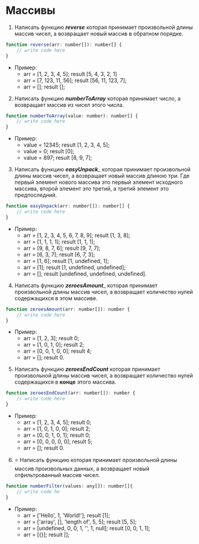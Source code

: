 # Массивы
1. Написать функцию _**reverse**_ которая принимает произвольной длины массив чисел, а возвращает новый массив в обратном порядке.
```javascript
function reverse(arr: number[]): number[] {
	// write code here
}
```
* Пример: 
    * arr = [1, 2, 3, 4, 5]; result [5, 4, 3, 2, 1]
    * arr = [7, 123, 11, 56]; result [56, 11, 123, 7];
    * arr = []; result [];
2. Написать функцию _**numberToArray**_ которая принимает число, а возвращает массив из чисел этого числа.
```javascript
function numberToArray(value: number): number[] {
	// write code here
}
```
* Пример:
    * value = 12345; result [1, 2, 3, 4, 5];
    * value = 0; result [0];
    * value = 897; result [8, 9, 7];
3. Написать функцию _**easyUnpack**__ которая принимает произвольной длины массив чисел, а возвращает новый массив длиною три. Где первый элемент нового массива это первый элемент исходного массива, второй элемент это третий, а третий элемент это предпоследний.
```javascript
function easyUnpack(arr: number[]): number[] {
	// write code here
}
```
* Пример:
    * arr = [1, 2, 3, 4, 5, 6, 7, 8, 9]; result [1, 3, 8];
    * arr = [1, 1, 1, 1]; result [1, 1, 1];
    * arr = [9, 8, 7, 6]; result [9, 7, 7];
    * arr = [6, 3, 7]; result [6, 7, 3];
    * arr = [1, 6]; result [1, undefined, 1];
    * arr = [1]; result [1, undefined, undefined];
    * arr = []; result [undefined, undefined, undefined].
4. Написать функцию _**zeroesAmount**__ которая принимает произвольной длины массив чисел, а возвращает количество нулей содержащихся в этом массиве.
```javascript
function zeroesAmount(arr: number[]): number {
	// write code here
}
```
* Пример:
    * arr = [1, 2, 3]; result 0;
    * arr = [1, 0, 1, 0]; result 2;
    * arr = [0, 0, 1, 0, 0]; result 4;
    * arr = []; result 0.
5. Написать функцию _**zeroesEndCount**_ которая принимает произвольной длины массив чисел, а возвращает количество нулей содержащихся в **конце** этого массива.
```javascript
function zeroesEndCount(arr: number[]): number {
	// write code here
}
```
* Пример:
    * arr = [1, 2, 3, 4, 5]; result 0;
    * arr = [1, 0, 1, 0, 0]; result 2;
    * arr = [0, 0, 1, 0, 1]; result 0;
    * arr = [0, 0, 0, 0, 0]; result 5;
    * arr = []; result 0.
6. :star: Написать функцию которая принимает произвольной длины массив произвольных данных, а возвращает новый отфильтрованный массив чисел.
```javascript
function numberFilter(values: any[]): number[]{
	// write code he
}
```
* Пример:
    * arr = ['Hello', 1, 'World!']; result [1];
    * arr = ['array', [], 'length of', 5, 5]; result [5, 5];
    * arr = [undefined, 0, 0, 1, '', 1, null]; result [0, 0, 1, 1];
    * arr = [{}]; result [];
